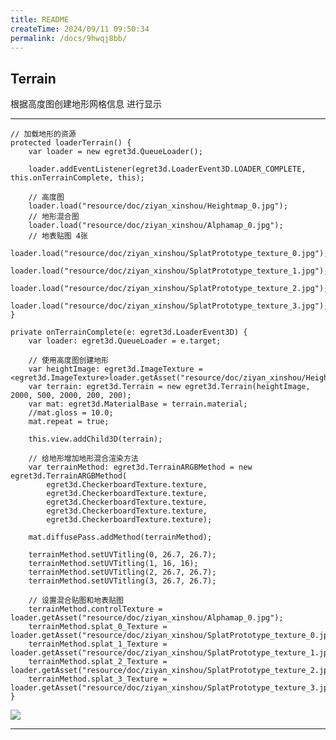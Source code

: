 ```yaml
---
title: README
createTime: 2024/09/11 09:50:34
permalink: /docs/9hwqj8bb/
---
```

Terrain
----------
根据高度图创建地形网格信息 进行显示 

----------

    // 加载地形的资源
    protected loaderTerrain() {
        var loader = new egret3d.QueueLoader();

        loader.addEventListener(egret3d.LoaderEvent3D.LOADER_COMPLETE, this.onTerrainComplete, this);

        // 高度图
        loader.load("resource/doc/ziyan_xinshou/Heightmap_0.jpg");
        // 地形混合图
        loader.load("resource/doc/ziyan_xinshou/Alphamap_0.jpg");
        // 地表贴图 4张
        loader.load("resource/doc/ziyan_xinshou/SplatPrototype_texture_0.jpg");
        loader.load("resource/doc/ziyan_xinshou/SplatPrototype_texture_1.jpg");
        loader.load("resource/doc/ziyan_xinshou/SplatPrototype_texture_2.jpg");
        loader.load("resource/doc/ziyan_xinshou/SplatPrototype_texture_3.jpg");
    }

    private onTerrainComplete(e: egret3d.LoaderEvent3D) {
        var loader: egret3d.QueueLoader = e.target;

        // 使用高度图创建地形
        var heightImage: egret3d.ImageTexture = <egret3d.ImageTexture>loader.getAsset("resource/doc/ziyan_xinshou/Heightmap_0.jpg");
        var terrain: egret3d.Terrain = new egret3d.Terrain(heightImage, 2000, 500, 2000, 200, 200);
        var mat: egret3d.MaterialBase = terrain.material;
        //mat.gloss = 10.0;
        mat.repeat = true;

        this.view.addChild3D(terrain);

        // 给地形增加地形混合渲染方法
        var terrainMethod: egret3d.TerrainARGBMethod = new egret3d.TerrainARGBMethod(
            egret3d.CheckerboardTexture.texture,
            egret3d.CheckerboardTexture.texture,
            egret3d.CheckerboardTexture.texture,
            egret3d.CheckerboardTexture.texture,
            egret3d.CheckerboardTexture.texture);

        mat.diffusePass.addMethod(terrainMethod);

        terrainMethod.setUVTitling(0, 26.7, 26.7);
        terrainMethod.setUVTitling(1, 16, 16);
        terrainMethod.setUVTitling(2, 26.7, 26.7);
        terrainMethod.setUVTitling(3, 26.7, 26.7);

        // 设置混合贴图和地表贴图
        terrainMethod.controlTexture = loader.getAsset("resource/doc/ziyan_xinshou/Alphamap_0.jpg");
        terrainMethod.splat_0_Texture = loader.getAsset("resource/doc/ziyan_xinshou/SplatPrototype_texture_0.jpg");
        terrainMethod.splat_1_Texture = loader.getAsset("resource/doc/ziyan_xinshou/SplatPrototype_texture_1.jpg");
        terrainMethod.splat_2_Texture = loader.getAsset("resource/doc/ziyan_xinshou/SplatPrototype_texture_2.jpg");
        terrainMethod.splat_3_Texture = loader.getAsset("resource/doc/ziyan_xinshou/SplatPrototype_texture_3.jpg");
    }

![](Img_8.png)

----------
